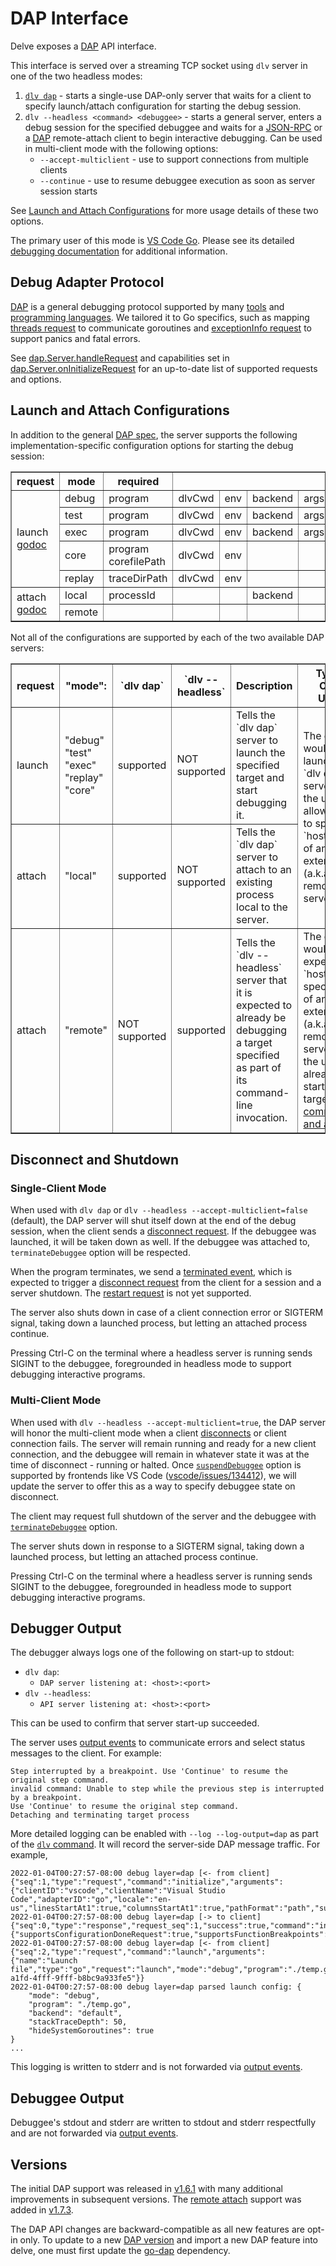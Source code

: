 # DAP Interface

Delve exposes a [DAP](https://microsoft.github.io/debug-adapter-protocol/overview) API interface.

This interface is served over a streaming TCP socket using `dlv` server in one of the two headless modes:
1. [`dlv dap`](../../usage/dlv_dap.md) - starts a single-use DAP-only server that waits for a client to specify launch/attach configuration for starting the debug session.
2. `dlv --headless <command> <debuggee>` - starts a general server, enters a debug session for the specified debuggee and waits for a [JSON-RPC](../json-rpc/README.md) or a [DAP](https://microsoft.github.io/debug-adapter-protocol/overview) remote-attach client to begin interactive debugging. Can be used in multi-client mode with the following options:
   *  `--accept-multiclient` - use to support connections from multiple clients
   *  `--continue` - use to resume debuggee execution as soon as server session starts

See [Launch and Attach Configurations](#launch-and-attach-configurations) for more usage details of these two options.

The primary user of this mode is [VS Code Go](https://github.com/golang/vscode-go). Please see its 
detailed [debugging documentation](https://github.com/golang/vscode-go/blob/master/docs/debugging.md) for additional information.

## Debug Adapter Protocol

[DAP](https://microsoft.github.io/debug-adapter-protocol/specification) is a general debugging protocol supported by many [tools](https://microsoft.github.io/debug-adapter-protocol/implementors/tools/) and [programming languages](https://microsoft.github.io/debug-adapter-protocol/implementors/adapters/). We tailored it to Go specifics, such as mapping [threads request](https://microsoft.github.io/debug-adapter-protocol/specification#Requests_Threads) to communicate goroutines and [exceptionInfo request](https://microsoft.github.io/debug-adapter-protocol/specification#Requests_ExceptionInfo) to support panics and fatal errors.

See [dap.Server.handleRequest](https://github.com/backman-git/delve/search?q=handleRequest) and capabilities set in [dap.Server.onInitializeRequest](https://github.com/backman-git/delve/search?q=onInitializeRequest) for an up-to-date list of supported requests and options.

## Launch and Attach Configurations

In addition to the general [DAP spec](https://microsoft.github.io/debug-adapter-protocol/specification), the server supports the following implementation-specific configuration options for starting the debug session:

<table border=1>
<tr><th>request<th>mode<th>required<th colspan=9>optional<th></tr>
<tr><td rowspan=5>launch<br><a href="https://pkg.go.dev/github.com/backman-git/delve/service/dap#LaunchConfig">godoc</a>
    <td>debug<td>program               <td>dlvCwd<td>env<td>backend<td>args<td>cwd<td>buildFlags<td>output<td>noDebug
    <td rowspan=7>
    substitutePath<br>
    stopOnEntry<br>
    stackTraceDepth<br>
    showGlobalVariables<br>
    showRegisters<br>
    showPprofLabels<br>
    hideSystemGoroutines<br>
    goroutineFilters
    </tr>
<tr>
    <td>test<td>program                <td>dlvCwd<td>env<td>backend<td>args<td>cwd<td>buildFlags<td>output<td>noDebug</tr>
<tr>
    <td>exec<td>program                <td>dlvCwd<td>env<td>backend<td>args<td>cwd<td>          <td>      <td>noDebug</tr>
<tr>
    <td>core<td>program<br>corefilePath<td>dlvCwd<td>env<td>       <td>    <td>   <td>          <td>      <td>       </tr>
<tr>
    <td>replay<td>traceDirPath         <td>dlvCwd<td>env<td>       <td>    <td>   <td>          <td>      <td>       </tr>
<tr><td rowspan=2>attach<br><a href="https://pkg.go.dev/github.com/backman-git/delve/service/dap#AttachConfig">godoc</a>
    <td>local<td>processId             <td>      <td>   <td>backend<td>   <td>    <td>          <td>      <td>        </tr>
<tr>
    <td>remote<td>                     <td>      <td>   <td>       <td>   <td>    <td>          <td>      <td>        </tr>
</table>


Not all of the configurations are supported by each of the two available DAP servers:

<table border=1>
<tr>
<th>request<th>"mode":<th>`dlv dap`<th>`dlv --headless` <th> Description <th> Typical Client Usage
</tr>
<tr>
<td>launch<td>"debug"<br>"test"<br>"exec"<br>"replay"<br>"core"<td>supported<td>NOT supported <td> Tells the `dlv dap` server to launch the specified target and start debugging it.
<td rowspan=2>The client would launch the `dlv dap` server for the user or allow them to specify `host:port` of an external (a.k.a. remote) server.
<tr>
<td>attach<td>"local"<td>supported<td>NOT supported<td>Tells the `dlv dap` server to attach to an existing process local to the server.
</tr>
<tr>
<td>attach<td>"remote"<td>NOT supported<td>supported<td>Tells the `dlv --headless` server that it is expected to already be debugging a target specified as part of its command-line invocation.
<td>The client would expect `host:port` specification of an external (a.k.a. remote) server that the user already started with target <a href="https://github.com/backman-git/delve/blob/master/Documentation/usage/README.md">command and args</a>.
</tr>
</table>

## Disconnect and Shutdown

### Single-Client Mode

When used with `dlv dap` or `dlv --headless --accept-multiclient=false` (default), the DAP server will shut itself down at the end of the debug session, when the client sends a [disconnect request](https://microsoft.github.io/debug-adapter-protocol/specification#Requests_Disconnect). If the debuggee was launched, it will be taken down as well. If the debuggee was attached to, `terminateDebuggee` option will be respected.

When the program terminates, we send a [terminated event](https://microsoft.github.io/debug-adapter-protocol/specification#Events_Terminated), which is expected to trigger a [disconnect request](https://microsoft.github.io/debug-adapter-protocol/specification#Requests_Disconnect) from the client for a session and a server shutdown. The [restart request](https://microsoft.github.io/debug-adapter-protocol/specification#Requests_Restart) is not yet supported. 

The server also shuts down in case of a client connection error or SIGTERM signal, taking down a launched process, but letting an attached process continue. 

Pressing Ctrl-C on the terminal where a headless server is running sends SIGINT to the debuggee, foregrounded in headless mode to support debugging interactive programs.

### Multi-Client Mode

When used with `dlv --headless --accept-multiclient=true`, the DAP server will honor the multi-client mode when a client [disconnects](https://microsoft.github.io/debug-adapter-protocol/specification#Requests_Disconnect) or client connection fails. The server will remain running and ready for a new client connection, and the debuggee will remain in whatever state it was at the time of disconnect - running or halted. Once [`suspendDebuggee`](https://microsoft.github.io/debug-adapter-protocol/specification#Requests_Disconnect) option is supported by frontends like VS Code ([vscode/issues/134412](https://github.com/microsoft/vscode/issues/134412)), we will update the server to offer this as a way to specify debuggee state on disconnect.

The client may request full shutdown of the server and the debuggee with [`terminateDebuggee`](https://microsoft.github.io/debug-adapter-protocol/specification#Requests_Disconnect) option.

The server shuts down in response to a SIGTERM signal, taking down a launched process, but letting an attached process continue.

Pressing Ctrl-C on the terminal where a headless server is running sends SIGINT to the debuggee, foregrounded in headless mode to support debugging interactive programs.

## Debugger Output

The debugger always logs one of the following on start-up to stdout:
* `dlv dap`:
   * `DAP server listening at: <host>:<port>`
* `dlv --headless`: 
   * `API server listening at: <host>:<port>`

This can be used to confirm that server start-up succeeded.

The server uses [output events](https://microsoft.github.io/debug-adapter-protocol/specification#Events_Output) to communicate errors and select status messages to the client. For example:

```
Step interrupted by a breakpoint. Use 'Continue' to resume the original step command.
invalid command: Unable to step while the previous step is interrupted by a breakpoint.
Use 'Continue' to resume the original step command.
Detaching and terminating target process
```

More detailed logging can be enabled with `--log --log-output=dap` as part of the [`dlv` command](../../usage/dlv.md).
It will record the server-side DAP message traffic. For example, 
```
2022-01-04T00:27:57-08:00 debug layer=dap [<- from client]{"seq":1,"type":"request","command":"initialize","arguments":{"clientID":"vscode","clientName":"Visual Studio Code","adapterID":"go","locale":"en-us","linesStartAt1":true,"columnsStartAt1":true,"pathFormat":"path","supportsVariableType":true,"supportsVariablePaging":true,"supportsRunInTerminalRequest":true,"supportsMemoryReferences":true,"supportsProgressReporting":true,"supportsInvalidatedEvent":true}}
2022-01-04T00:27:57-08:00 debug layer=dap [-> to client]{"seq":0,"type":"response","request_seq":1,"success":true,"command":"initialize","body":{"supportsConfigurationDoneRequest":true,"supportsFunctionBreakpoints":true,"supportsConditionalBreakpoints":true,"supportsEvaluateForHovers":true,"supportsSetVariable":true,"supportsExceptionInfoRequest":true,"supportTerminateDebuggee":true,"supportsDelayedStackTraceLoading":true,"supportsLogPoints":true,"supportsDisassembleRequest":true,"supportsClipboardContext":true,"supportsSteppingGranularity":true,"supportsInstructionBreakpoints":true}}
2022-01-04T00:27:57-08:00 debug layer=dap [<- from client]{"seq":2,"type":"request","command":"launch","arguments":{"name":"Launch file","type":"go","request":"launch","mode":"debug","program":"./temp.go","hideSystemGoroutines":true,"__buildDir":"/Users/polina/go/src","__sessionId":"2ad0f0c1-a1fd-4fff-9fff-b8bc9a933fe5"}}
2022-01-04T00:27:57-08:00 debug layer=dap parsed launch config: {
	"mode": "debug",
	"program": "./temp.go",
	"backend": "default",
	"stackTraceDepth": 50,
	"hideSystemGoroutines": true
}
...
```
This logging is written to stderr and is not forwarded via 
[output events](https://microsoft.github.io/debug-adapter-protocol/specification#Events_Output).

## Debuggee Output

Debuggee's stdout and stderr are written to stdout and stderr respectfully and are not forwarded via 
[output events](https://microsoft.github.io/debug-adapter-protocol/specification#Events_Output).

## Versions

The initial DAP support was released in [v1.6.1](https://github.com/backman-git/delve/releases/tag/v1.6.1) with many additional improvements in subsequent versions. The [remote attach](https://github.com/backman-git/delve/issues/2328) support was added in [v1.7.3](https://github.com/backman-git/delve/releases/tag/v1.7.3).

The DAP API changes are backward-compatible as all new features are opt-in only. To update to a new [DAP version](https://microsoft.github.io/debug-adapter-protocol/changelog) and import a new DAP feature into delve, 
one must first update the [go-dap](https://github.com/google/go-dap) dependency.

<!--- TODO:
- most requests are handled synchronously and block
- hence many commands not supported when running, but setting breakpoints is
--->